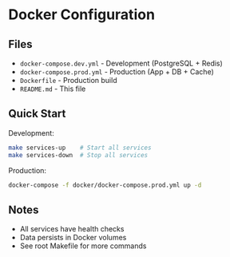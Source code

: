 # Docker Configuration

## Files
- `docker-compose.dev.yml` - Development (PostgreSQL + Redis)
- `docker-compose.prod.yml` - Production (App + DB + Cache)
- `Dockerfile` - Production build
- `README.md` - This file

## Quick Start

Development:
```bash
make services-up    # Start all services
make services-down  # Stop all services
```

Production:
```bash
docker-compose -f docker/docker-compose.prod.yml up -d
```

## Notes
- All services have health checks
- Data persists in Docker volumes
- See root Makefile for more commands
